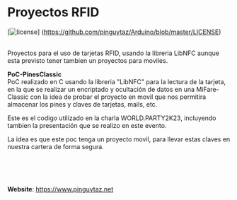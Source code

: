 # Proyectos RFID
[![license](https://www.pinguytaz.net/IMG_GITHUB/gplv3-with-text-84x42.png)] (https://github.com/pinguytaz/Arduino/blob/master/LICENSE)
<BR><BR>


Proyectos para el uso de tarjetas RFID, usando la libreria LibNFC aunque esta previsto tener tambien un proyectos para moviles.


__PoC-PinesClassic__  
   PoC realizado en C usando la libreria "LibNFC" para la lectura de la tarjeta, en la que se realizar un encriptado y ocultación de datos en una MiFare-Classic con la idea de probar el proyecto en movil que nos permitira almacenar los pines y claves de tarjetas, mails, etc.  
  
   Este es el codigo utilizado en la charla WORLD.PARTY2K23, incluyendo tambien la presentación que se realizo en este evento.  
  
   La idea es que este poc tenga un proyecto movil, para llevar estas claves en nuestra cartera de forma segura.  


<br><br><br>

__Website__: <https://www.pinguytaz.net>

